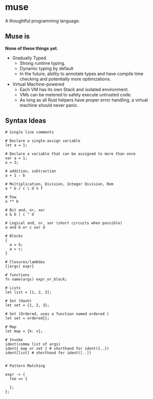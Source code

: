 # muse

A thoughtful programming language.

## Muse is

**None of these things yet.**

- Gradually Typed.
  - Strong runtime typing.
  - Dynamic typing by default
  - In the future, ability to annotate types and have compile time checking and
    potentially more optimizations.
- Virtual Machine-powered
  - Each VM has its own Stack and isolated environment.
  - VMs can be metered to safely execute untrusted code.
  - As long as all Rust helpers have proper error handling, a virtual machine
    should never panic.

## Syntax Ideas

```muse
# Single line comments

# Declare a single-assign variable
let a = 1;

# Declare a variable that can be assigned to more than once
var a = 1;
a = 2;

# addition, subtraction
a + 1 - b

# Multiplication, Division, Integer Division, Rem
a * b / c \ d % f

# Pow
a ** b

# Bit and, or, xor
a & b | c ^ d

# Logical and, or, xor (short circuits when possible)
a and b or c xor d

# Blocks
{
  a = b;
  a = c;
}

# Closures/lambdas
{|args| expr}

# functions
fn name(args) expr_or_block;

# Lists
let list = [1, 2, 3];

# Set (Hash)
let set = {1, 2, 3};

# Set (Ordered, uses a function named ordered )
let set = ordered{};

# Map
let map = {k: v};

# Invoke
ident(comma list of args)
ident{ map or set } # shorthand for ident({..})
ident[list] # shorthand for ident([..])


# Pattern Matching

expr -> {
  foo => {

  };
};

```
